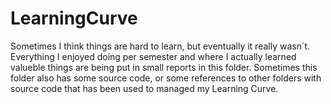 # LearningCurve

Sometimes I think things are hard to learn, but eventually it really wasn´t. Everything I enjoyed doing per semester and where I actually learned valueble things are being put in small reports in this folder. Sometimes this folder also has some source code, or some references to other folders with source code that has been used to managed my Learning Curve.